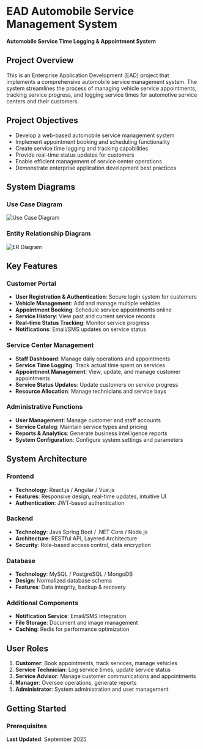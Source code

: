 # EAD Automobile Service Management System

**Automobile Service Time Logging & Appointment System**

## Project Overview

This is an Enterprise Application Development (EAD) project that implements a comprehensive automobile service management system. The system streamlines the process of managing vehicle service appointments, tracking service progress, and logging service times for automotive service centers and their customers.

## Project Objectives

- Develop a web-based automobile service management system
- Implement appointment booking and scheduling functionality
- Create service time logging and tracking capabilities
- Provide real-time status updates for customers
- Enable efficient management of service center operations
- Demonstrate enterprise application development best practices

## System Diagrams

### Use Case Diagram
![Use Case Diagram](diagrams/usecase-diagram.png)

### Entity Relationship Diagram
![ER Diagram](diagrams/er-diagram.png)

## Key Features

### Customer Portal
- **User Registration & Authentication**: Secure login system for customers
- **Vehicle Management**: Add and manage multiple vehicles
- **Appointment Booking**: Schedule service appointments online
- **Service History**: View past and current service records
- **Real-time Status Tracking**: Monitor service progress
- **Notifications**: Email/SMS updates on service status

### Service Center Management
- **Staff Dashboard**: Manage daily operations and appointments
- **Service Time Logging**: Track actual time spent on services
- **Appointment Management**: View, update, and manage customer appointments
- **Service Status Updates**: Update customers on service progress
- **Resource Allocation**: Manage technicians and service bays

### Administrative Functions
- **User Management**: Manage customer and staff accounts
- **Service Catalog**: Maintain service types and pricing
- **Reports & Analytics**: Generate business intelligence reports
- **System Configuration**: Configure system settings and parameters

## System Architecture

### Frontend
- **Technology**: React.js / Angular / Vue.js
- **Features**: Responsive design, real-time updates, intuitive UI
- **Authentication**: JWT-based authentication

### Backend
- **Technology**: Java Spring Boot / .NET Core / Node.js
- **Architecture**: RESTful API, Layered Architecture
- **Security**: Role-based access control, data encryption

### Database
- **Technology**: MySQL / PostgreSQL / MongoDB
- **Design**: Normalized database schema
- **Features**: Data integrity, backup & recovery

### Additional Components
- **Notification Service**: Email/SMS integration
- **File Storage**: Document and image management
- **Caching**: Redis for performance optimization

## User Roles

1. **Customer**: Book appointments, track services, manage vehicles
2. **Service Technician**: Log service times, update service status
3. **Service Advisor**: Manage customer communications and appointments
4. **Manager**: Oversee operations, generate reports
5. **Administrator**: System administration and user management

## Getting Started

### Prerequisites


**Last Updated**: September 2025
